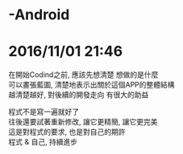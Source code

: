 # -Android
# 2016/11/01 21:46  
在開始Codind之前, 應該先想清楚 想做的是什麼  
可以畫張藍圖, 清楚地表示出關於這個APP的整體結構  
越清楚越好, 對後續的開發走向 有很大的助益  
  
程式不是寫一遍就好了  
往後還要試著重新修改, 讓它更精簡, 讓它更完美  
這是對程式的要求, 也是對自己的期許  
程式 & 自己, 持續進步
